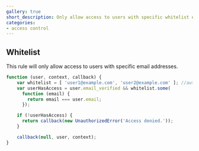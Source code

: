 ```yaml
---
gallery: true
short_description: Only allow access to users with specific whitelist email addresses
categories:
- access control
---
```

## Whitelist

This rule will only allow access to users with specific email addresses.

```js
function (user, context, callback) {
    var whitelist = [ 'user1@example.com', 'user2@example.com' ]; //authorized users
    var userHasAccess = user.email_verified && whitelist.some(
      function (email) {
        return email === user.email;
      });

    if (!userHasAccess) {
      return callback(new UnauthorizedError('Access denied.'));
    }

    callback(null, user, context);
}
```
